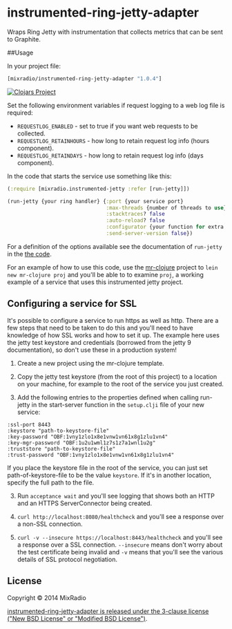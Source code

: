 # instrumented-ring-jetty-adapter

Wraps Ring Jetty with instrumentation that collects metrics that can be sent to Graphite.

##Usage

In your project file:

```clj
[mixradio/instrumented-ring-jetty-adapter "1.0.4"]
```

[![Clojars Project](http://clojars.org/mixradio/instrumented-ring-jetty-adapter/latest-version.svg)](http://clojars.org/mixradio/instrumented-ring-jetty-adapter)

Set the following environment variables if request logging to a web log file is required:

- `REQUESTLOG_ENABLED` - set to true if you want web requests to be collected.
- `REQUESTLOG_RETAINHOURS` - how long to retain request log info (hours component).
- `REQUESTLOG_RETAINDAYS` - how long to retain request log info (days component).

In the code that starts the service use something like this:

```clj
(:require [mixradio.instrumented-jetty :refer [run-jetty]])

(run-jetty {your ring handler} {:port {your service port}
                                :max-threads {number of threads to use}
                                :stacktraces? false
                                :auto-reload? false
                                :configurator {your function for extra server configuration commands}
                                :send-server-version false})
```

For a definition of the options available see the documentation of `run-jetty` in the [the code](https://github.com/mixradio/instrumented-ring-jetty-adapter/blob/master/src/mixradio/instrumented_jetty.clj).

For an example of how to use this code, use the [mr-clojure](https://github.com/mixradio/mr-clojure) 
project to `lein new mr-clojure proj` and you'll be able to to examine `proj`, a working example of a
service that uses this instrumented jetty project.

## Configuring a service for SSL

It's possible to configure a service to run https as well as http.  There are a few steps that need
to be taken to do this and you'll need to have knowledge of how SSL works and how to set it up. The
example here uses the jetty test keystore and credentials (borrowed from the jetty 9 documentation),
so don't use these in a production system!

1. Create a new project using the mr-clojure template.

2. Copy the jetty test keystore (from the root of this project) to a location on your machine,
   for example to the root of the service you just created.

2. Add the following entries to the properties defined when calling run-jetty in the start-server
   function in the `setup.clji` file of your new service:

<pre><code>:ssl-port 8443
:keystore "path-to-keystore-file"
:key-password "OBF:1vny1zlo1x8e1vnw1vn61x8g1zlu1vn4"
:key-mgr-password "OBF:1u2u1wml1z7s1z7a1wnl1u2g"
:truststore "path-to-keystore-file"
:trust-password "OBF:1vny1zlo1x8e1vnw1vn61x8g1zlu1vn4"
</code></pre>

 If you place the keystore file in the root of the service, you can just set path-of-keystore-file
 to be the value `keystore`. If it's in another location, specify the full path to the file.

3. Run `acceptance wait` and you'll see logging that shows both an HTTP and an HTTPS ServerConnector
   being created.

4. `curl http://localhost:8080/healthcheck` and you'll see a response over a non-SSL connection.

5. `curl -v --insecure https://localhost:8443/healthcheck` and you'll see a response over a SSL
   connection. `--insecure` means don't worry about the test certificate being invalid and `-v`
   means that you'll see the various details of SSL protocol negotiation.

## License

Copyright © 2014 MixRadio

[instrumented-ring-jetty-adapter is released under the 3-clause license ("New BSD License" or "Modified BSD License")](https://github.com/mixradio/instrumented-ring-jetty-adapter/blob/master/LICENSE).
